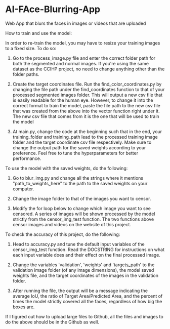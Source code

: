# AI-FAce-Blurring-App
Web App that blurs the faces in images or videos that are uploaded


How to train and use the model:


In order to re-train the model, you may have to resize your training images to a fixed size. To do so:

1) Go to the process_image.py file and enter the correct folder path for both the segmented and normal images. If you're using the same dataset as the CCIHP project, no need to change anything other than the folder paths.

2) Create the target coordinates file. Run the find_color_coordinates.py by changing the file path under the find_coordinates function to that of your processed segmented images folder. This will output a new csv file that is easily readable for the human eye. However, to change it into the correct format to train the model, paste the file path to the new csv file that was created from the above into the vector function right under it. The new csv file that comes from it is the one that will be used to train the model

3) At main.py, change the code at the beginning such that in the end, your training_folder and training_path lead to the processed training image folder and the target coordinate csv file respectively. Make sure to change the output path for the saved weights according to your preference. Feel free to tune the hyperparameters for better performance.


To use the model with the saved weights, do the following:

1) Go to blur_img.py and change all the strings where it mentions "path_to_weights_here" to the path to the saved weights on your computer.

2) Change the image folder to that of the images you want to censor.

3) Modify the for loop below to change which image you want to see censored. A series of images will be shown processed by the model strictly from the censor_img_test function. The two functions above censor images and videos on the website of this project.

To check the accuracy of this project, do the following:

1) Head to accuracy.py and tune the default input variables of the censor_img_test function. Read the DOCSTRING for instructions on what each input variable does and their effect on the final processed image.

2) Change the variables 'validation', 'weights' and 'targets_path' to the validation image folder (of any image dimensions), the model saved weights file, and the target coordinates of the images in the validation folder.

3) After running the file, the output will be a message indicating the average IoU, the ratio of Target Area/Predicted Area, and the percent of times the model strictly covered all the faces, regardless of how big the boxes are.


If I figured out how to upload large files to Github, all the files and images to do the above should be in the Github as well.
